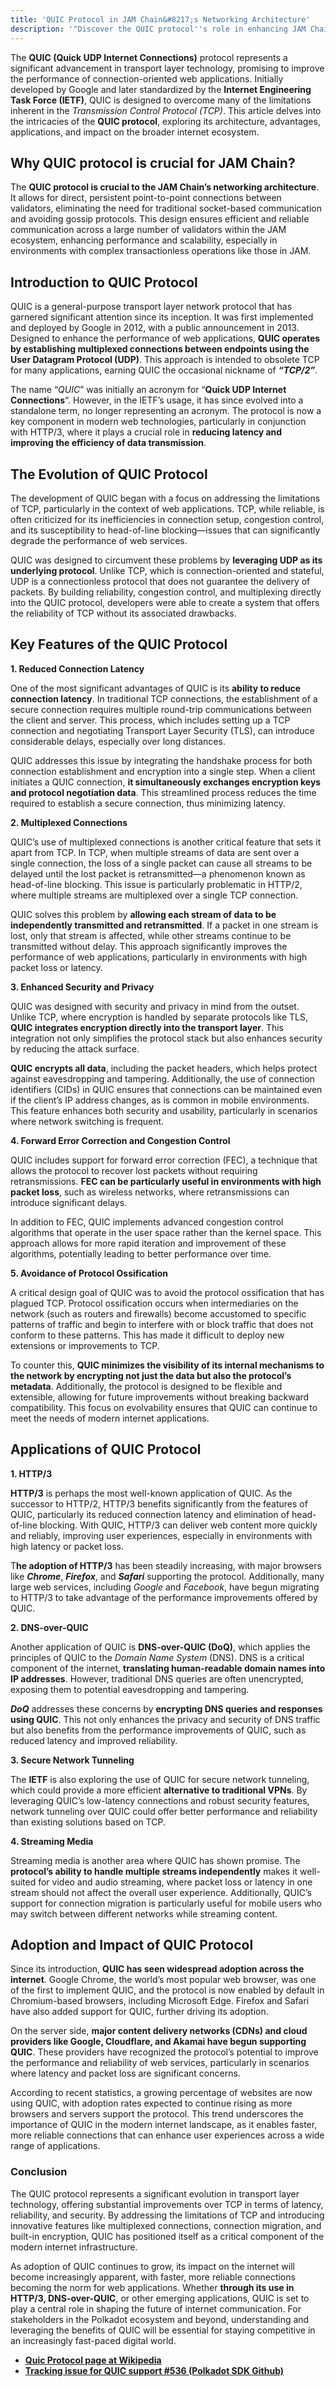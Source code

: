 ```yaml
---
title: 'QUIC Protocol in JAM Chain&#8217;s Networking Architecture'
description: '"Discover the QUIC protocol''s role in enhancing JAM Chain''s networking, improving latency, reliability, and scalability for validators."'
---
```

The **QUIC (Quick UDP Internet Connections)** protocol represents a significant advancement in transport layer technology, promising to improve the performance of connection-oriented web applications. Initially developed by Google and later standardized by the **Internet Engineering Task Force (IETF)**, QUIC is designed to overcome many of the limitations inherent in the *Transmission Control Protocol (TCP)*. This article delves into the intricacies of the **QUIC protocol**, exploring its architecture, advantages, applications, and impact on the broader internet ecosystem.

Why QUIC protocol is crucial for JAM Chain?
-------------------------------------------

The **QUIC protocol is crucial to the JAM Chain’s networking architecture**. It allows for direct, persistent point-to-point connections between validators, eliminating the need for traditional socket-based communication and avoiding gossip protocols. This design ensures efficient and reliable communication across a large number of validators within the JAM ecosystem, enhancing performance and scalability, especially in environments with complex transactionless operations like those in JAM.

Introduction to QUIC Protocol
-----------------------------

QUIC is a general-purpose transport layer network protocol that has garnered significant attention since its inception. It was first implemented and deployed by Google in 2012, with a public announcement in 2013. Designed to enhance the performance of web applications, **QUIC operates by establishing multiplexed connections between endpoints using the User Datagram Protocol (UDP)**. This approach is intended to obsolete TCP for many applications, earning QUIC the occasional nickname of ***“TCP/2”****.*

The name “*QUIC*” was initially an acronym for “**Quick UDP Internet Connections**“. However, in the IETF’s usage, it has since evolved into a standalone term, no longer representing an acronym. The protocol is now a key component in modern web technologies, particularly in conjunction with HTTP/3, where it plays a crucial role in **reducing latency and improving the efficiency of data transmission**.

The Evolution of QUIC Protocol
------------------------------

The development of QUIC began with a focus on addressing the limitations of TCP, particularly in the context of web applications. TCP, while reliable, is often criticized for its inefficiencies in connection setup, congestion control, and its susceptibility to head-of-line blocking—issues that can significantly degrade the performance of web services.

QUIC was designed to circumvent these problems by **leveraging UDP as its underlying protocol**. Unlike TCP, which is connection-oriented and stateful, UDP is a connectionless protocol that does not guarantee the delivery of packets. By building reliability, congestion control, and multiplexing directly into the QUIC protocol, developers were able to create a system that offers the reliability of TCP without its associated drawbacks.

Key Features of the QUIC Protocol
---------------------------------

**1. Reduced Connection Latency**

One of the most significant advantages of QUIC is its **ability to reduce connection latency**. In traditional TCP connections, the establishment of a secure connection requires multiple round-trip communications between the client and server. This process, which includes setting up a TCP connection and negotiating Transport Layer Security (TLS), can introduce considerable delays, especially over long distances.

QUIC addresses this issue by integrating the handshake process for both connection establishment and encryption into a single step. When a client initiates a QUIC connection, **it simultaneously exchanges encryption keys and protocol negotiation data**. This streamlined process reduces the time required to establish a secure connection, thus minimizing latency.

**2. Multiplexed Connections**

QUIC’s use of multiplexed connections is another critical feature that sets it apart from TCP. In TCP, when multiple streams of data are sent over a single connection, the loss of a single packet can cause all streams to be delayed until the lost packet is retransmitted—a phenomenon known as head-of-line blocking. This issue is particularly problematic in HTTP/2, where multiple streams are multiplexed over a single TCP connection.

QUIC solves this problem by **allowing each stream of data to be independently transmitted and retransmitted**. If a packet in one stream is lost, only that stream is affected, while other streams continue to be transmitted without delay. This approach significantly improves the performance of web applications, particularly in environments with high packet loss or latency.

**3. Enhanced Security and Privacy**

QUIC was designed with security and privacy in mind from the outset. Unlike TCP, where encryption is handled by separate protocols like TLS, **QUIC integrates encryption directly into the transport layer**. This integration not only simplifies the protocol stack but also enhances security by reducing the attack surface.

**QUIC encrypts all data**, including the packet headers, which helps protect against eavesdropping and tampering. Additionally, the use of connection identifiers (CIDs) in QUIC ensures that connections can be maintained even if the client’s IP address changes, as is common in mobile environments. This feature enhances both security and usability, particularly in scenarios where network switching is frequent.

**4. Forward Error Correction and Congestion Control**

QUIC includes support for forward error correction (FEC), a technique that allows the protocol to recover lost packets without requiring retransmissions. **FEC can be particularly useful in environments with high packet loss**, such as wireless networks, where retransmissions can introduce significant delays.

In addition to FEC, QUIC implements advanced congestion control algorithms that operate in the user space rather than the kernel space. This approach allows for more rapid iteration and improvement of these algorithms, potentially leading to better performance over time.

**5. Avoidance of Protocol Ossification**

A critical design goal of QUIC was to avoid the protocol ossification that has plagued TCP. Protocol ossification occurs when intermediaries on the network (such as routers and firewalls) become accustomed to specific patterns of traffic and begin to interfere with or block traffic that does not conform to these patterns. This has made it difficult to deploy new extensions or improvements to TCP.

To counter this, **QUIC minimizes the visibility of its internal mechanisms to the network by encrypting not just the data but also the protocol’s metadata**. Additionally, the protocol is designed to be flexible and extensible, allowing for future improvements without breaking backward compatibility. This focus on evolvability ensures that QUIC can continue to meet the needs of modern internet applications.

Applications of QUIC Protocol
-----------------------------

**1. HTTP/3**

**HTTP/3** is perhaps the most well-known application of QUIC. As the successor to HTTP/2, HTTP/3 benefits significantly from the features of QUIC, particularly its reduced connection latency and elimination of head-of-line blocking. With QUIC, HTTP/3 can deliver web content more quickly and reliably, improving user experiences, especially in environments with high latency or packet loss.

T**he adoption of HTTP/3** has been steadily increasing, with major browsers like ***Chrome***, ***Firefox***, and ***Safari*** supporting the protocol. Additionally, many large web services, including *Google* and *Facebook*, have begun migrating to HTTP/3 to take advantage of the performance improvements offered by QUIC.

**2. DNS-over-QUIC**

Another application of QUIC is **DNS-over-QUIC (DoQ)**, which applies the principles of QUIC to the *Domain Name System* (DNS). DNS is a critical component of the internet, **translating human-readable domain names into IP addresses**. However, traditional DNS queries are often unencrypted, exposing them to potential eavesdropping and tampering.

***DoQ*** addresses these concerns by **encrypting DNS queries and responses using QUIC**. This not only enhances the privacy and security of DNS traffic but also benefits from the performance improvements of QUIC, such as reduced latency and improved reliability.

**3. Secure Network Tunneling**

The **IETF** is also exploring the use of QUIC for secure network tunneling, which could provide a more efficient **alternative to traditional VPNs**. By leveraging QUIC’s low-latency connections and robust security features, network tunneling over QUIC could offer better performance and reliability than existing solutions based on TCP.

**4. Streaming Media**

Streaming media is another area where QUIC has shown promise. The **protocol’s ability to handle multiple streams independently** makes it well-suited for video and audio streaming, where packet loss or latency in one stream should not affect the overall user experience. Additionally, QUIC’s support for connection migration is particularly useful for mobile users who may switch between different networks while streaming content.

Adoption and Impact of QUIC Protocol
------------------------------------

Since its introduction, **QUIC has seen widespread adoption across the internet**. Google Chrome, the world’s most popular web browser, was one of the first to implement QUIC, and the protocol is now enabled by default in Chromium-based browsers, including Microsoft Edge. Firefox and Safari have also added support for QUIC, further driving its adoption.

On the server side, **major content delivery networks (CDNs) and cloud providers like Google, Cloudflare, and Akamai have begun supporting QUIC**. These providers have recognized the protocol’s potential to improve the performance and reliability of web services, particularly in scenarios where latency and packet loss are significant concerns.

According to recent statistics, a growing percentage of websites are now using QUIC, with adoption rates expected to continue rising as more browsers and servers support the protocol. This trend underscores the importance of QUIC in the modern internet landscape, as it enables faster, more reliable connections that can enhance user experiences across a wide range of applications.

### Conclusion

The QUIC protocol represents a significant evolution in transport layer technology, offering substantial improvements over TCP in terms of latency, reliability, and security. By addressing the limitations of TCP and introducing innovative features like multiplexed connections, connection migration, and built-in encryption, QUIC has positioned itself as a critical component of the modern internet infrastructure.

As adoption of QUIC continues to grow, its impact on the internet will become increasingly apparent, with faster, more reliable connections becoming the norm for web applications. Whether **through its use in HTTP/3, DNS-over-QUIC**, or other emerging applications, QUIC is set to play a central role in shaping the future of internet communication. For stakeholders in the Polkadot ecosystem and beyond, understanding and leveraging the benefits of QUIC will be essential for staying competitive in an increasingly fast-paced digital world.

- [**Quic Protocol page at Wikipedia**](https://en.wikipedia.org/wiki/QUIC)
- **[Tracking issue for QUIC support #536 (Polkadot SDK Github)](https://github.com/paritytech/polkadot-sdk/issues/536)**
 